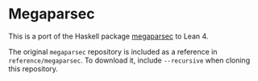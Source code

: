 # Megaparsec

This is a port of the Haskell package
[megaparsec](https://hackage.haskell.org/package/megaparsec) to Lean 4.

The original `megaparsec` repository is included as a reference in
`reference/megaparsec`. To download it, include `--recursive` when cloning this
repository.
